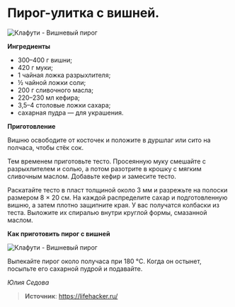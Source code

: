# Пирог-улитка с вишней.

![Клафути - Вишневый пирог](/images/Kulinar/Vipechka/vishnya_pirog_03.jpg 'Клафути - Вишневый пирог')

**Ингредиенты**

- 300–400 г вишни;
- 420 г муки;
- 1 чайная ложка разрыхлителя;
- ½ чайной ложки соли;
- 200 г сливочного масла;
- 220–230 мл кефира;
- 3,5–4 столовые ложки сахара;
- сахарная пудра — для украшения.

**Приготовление**

Вишню освободите от косточек и положите в дуршлаг или сито на полчаса, чтобы стёк сок.

Тем временем приготовьте тесто. Просеянную муку смешайте с разрыхлителем и солью, а потом разотрите в крошку с мягким сливочным маслом. Добавьте кефир и замесите тесто.

Раскатайте тесто в пласт толщиной около 3 мм и разрежьте на полоски размером 8 × 20 см. На каждой распределите сахар и подготовленную вишню, а затем плотно защипните края. У вас получатся колбаски из теста. Выложите их спиралью внутри круглой формы, смазанной маслом.

**Как приготовить пирог с вишней**

![Клафути - Вишневый пирог](/images/Kulinar/Vipechka/vishnya_pirog_04.gif 'Клафути - Вишневый пирог')

Выпекайте пирог около получаса при 180 °C. Когда он остынет, посыпьте его сахарной пудрой и подавайте.

_Юлия Седова_

> **Источник**: https://lifehacker.ru/
